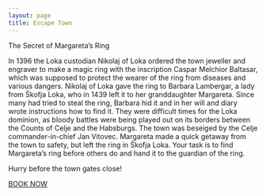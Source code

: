 ```yaml
---
layout: page
title: Escape Town
---
```

The Secret of Margareta’s Ring

In 1396 the Loka custodian Nikolaj of Loka ordered the town jeweller and engraver to make a magic ring with the inscription Caspar Melchior Baltasar, which was supposed to protect the wearer of the ring from diseases and various dangers. Nikolaj of Loka gave the ring to Barbara Lambergar, a lady from Škofja Loka, who in 1439 left it to her granddaughter Margareta. Since many had tried to steal the ring, Barbara hid it and in her will and diary wrote instructions how to find it. They were difficult times for the Loka dominion, as bloody battles were being played out on its borders between the Counts of Celje and the Habsburgs. The town was beseiged by the Celje commander-in-chief Jan Vitovec. Margareta made a quick getaway from the town to safety, but left the ring in Škofja Loka. Your task is to find Margareta’s ring before others do and hand it to the guardian of the ring.

Hurry before the town gates close!

<a href="https://www.town-escape.com/rezervacija/" class="btn">BOOK NOW</a>

